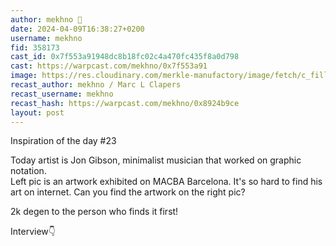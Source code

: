 ```yaml
---
author: mekhno 🎩
date: 2024-04-09T16:38:27+0200
username: mekhno
fid: 358173
cast_id: 0x7f553a91948dc8b18fc02c4a470fc435f8a0d798
cast: https://warpcast.com/mekhno/0x7f553a91
image: https://res.cloudinary.com/merkle-manufactory/image/fetch/c_fill,f_jpg/https%3A%2F%2Fi.imgur.com%2Fe8bsCbY.jpeg
recast_author: mekhno / Marc L Clapers
recast_username: mekhno
recast_hash: https://warpcast.com/mekhno/0x8924b9ce
layout: post
---
```

Inspiration of the day #23   
  
Today artist is Jon Gibson, minimalist musician that worked on graphic notation.   
Left pic is an artwork exhibited on MACBA Barcelona. It's so hard to find his art on internet. Can you find the artwork on the right pic?  
  
2k degen to the person who finds it first!  
  
Interview👇  

<img src='https://res.cloudinary.com/merkle-manufactory/image/fetch/c_fill,f_jpg/https%3A%2F%2Fi.imgur.com%2Fe8bsCbY.jpeg' alt='' referrerpolicy='no-referrer'/>
<img src='https://res.cloudinary.com/merkle-manufactory/image/fetch/c_fill,f_jpg/https%3A%2F%2Fi.imgur.com%2FFUvyCMk.jpeg' alt='' referrerpolicy='no-referrer'/>